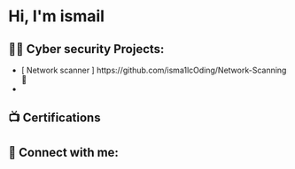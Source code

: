 <h1>Hi, I'm ismail <br/></h1>

<h2>👨‍💻 Cyber security Projects:</h2>
<ul>
  <li> [ Network scanner ] https://github.com/isma1lcOding/Network-Scanning 🔼</li>
  <li> </li>
</ul>




<h2>📺 Certifications</h2>



<h2> 🤳 Connect with me:</h2>


[linkedin]: https://linkedin.com/in/ismailcoding



